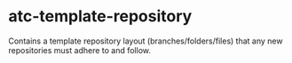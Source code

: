 # atc-template-repository
Contains a template repository layout (branches/folders/files) that any new repositories must adhere to and follow.
